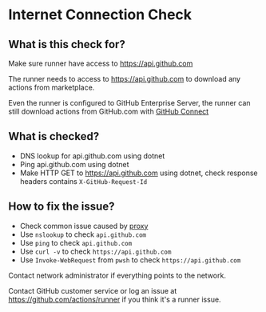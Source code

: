 # Internet Connection Check

## What is this check for?

Make sure runner have access to https://api.github.com

The runner needs to access to https://api.github.com to download any actions from marketplace.

Even the runner is configured to GitHub Enterprise Server, the runner can still download actions from GitHub.com with [GitHub Connect](https://docs.github.com/en/enterprise-server@2.22/admin/github-actions/enabling-automatic-access-to-githubcom-actions-using-github-connect)


## What is checked?

- DNS lookup for api.github.com using dotnet
- Ping api.github.com using dotnet
- Make HTTP GET to https://api.github.com using dotnet, check response headers contains `X-GitHub-Request-Id` 

## How to fix the issue?

- Check common issue caused by [proxy](./proxy.md)
- Use `nslookup` to check `api.github.com`
- Use `ping` to check `api.github.com`
- Use `curl -v` to check `https://api.github.com`
- Use `Invoke-WebRequest` from `pwsh` to check `https://api.github.com`

Contact network administrator if everything points to the network.  

Contact GitHub customer service or log an issue at https://github.com/actions/runner if you think it's a runner issue.